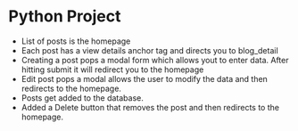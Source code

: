 # Python Project

* List of posts is the homepage
* Each post has a view details anchor tag and directs you to blog_detail
* Creating a post pops a modal form which allows yout to enter data. After hitting submit it will redirect you to the homepage
* Edit post pops a modal allows the user to modify the data and then redirects to the homepage.
* Posts get added to the database.
* Added a Delete button that removes the post and then redirects to the homepage.
